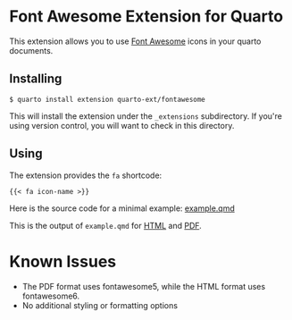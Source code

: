 # Font Awesome Extension for Quarto

This extension allows you to use [Font Awesome](https://fontawesome.com/) icons in your quarto documents. 

## Installing

```
$ quarto install extension quarto-ext/fontawesome
```

This will install the extension under the `_extensions` subdirectory.
If you're using version control, you will want to check in this directory.

## Using

The extension provides the `fa` shortcode:

```
{{< fa icon-name >}}
```

Here is the source code for a minimal example: [example.qmd](example.qmd)

This is the output of `example.qmd` for [HTML](https://quarto-ext.github.io/fontawesome/) and [PDF](https://quarto-ext.github.io/fontawesome/example.pdf).


# Known Issues

* The PDF format uses fontawesome5, while the HTML format uses fontawesome6.
* No additional styling or formatting options
